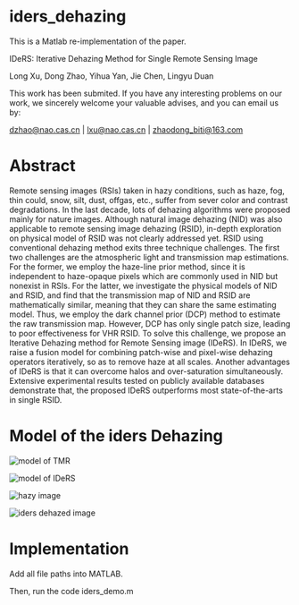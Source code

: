 # iders_dehazing

This is a Matlab re-implementation of the paper.

IDeRS: Iterative Dehazing Method for Single Remote Sensing Image

Long Xu, Dong Zhao, Yihua Yan, Jie Chen, Lingyu Duan

This work has been submited. If you have any interesting problems on our work, we sincerely welcome your valuable advises, and you can email us by:

dzhao@nao.cas.cn | lxu@nao.cas.cn | zhaodong_biti@163.com


# Abstract

Remote sensing images (RSIs) taken in hazy conditions, such as haze, fog, thin could, snow, silt, dust, offgas, etc., suffer from sever color and contrast degradations. In the last decade, lots of dehazing algorithms were proposed mainly for nature images. Although natural image dehazing (NID) was also applicable to remote sensing image dehazing (RSID), in-depth exploration on physical model of RSID was not clearly addressed yet. RSID using conventional dehazing method exits three technique challenges. The first two challenges are the atmospheric light and transmission map estimations. For the former, we employ the haze-line prior method, since it is independent to haze-opaque pixels which are commonly used in NID but nonexist in RSIs. For the latter, we investigate the physical models of NID and RSID, and find that the transmission map of NID and RSID are mathematically similar, meaning that they can share the same estimating model. Thus, we employ the dark channel prior (DCP) method to estimate the raw transmission map. However, DCP has only single patch size, leading to poor effectiveness for VHR RSID. To solve this challenge, we propose an Iterative Dehazing method for Remote Sensing image (IDeRS). In IDeRS, we raise a fusion model for combining patch-wise and pixel-wise dehazing operators iteratively, so as to remove haze at all scales. Another advantages of IDeRS is that it can overcome halos and over-saturation simultaneously. Extensive experimental results tested on publicly available databases demonstrate that, the proposed IDeRS outperforms most state-of-the-arts in single RSID.

# Model of the iders Dehazing

 ![model of TMR](https://github.com/phoenixtreesky7/iders_dehazing/tree/master/figures/model_tmr2.png)

 ![model of IDeRS](https://github.com/phoenixtreesky7/iders_dehazing/tree/master/figures/iteration_flow.png)


 ![hazy image](https://github.com/phoenixtreesky7/iders_dehazing/tree/master/figures/32.png)

 ![iders dehazed image](https://github.com/phoenixtreesky7/iders_dehazing/tree/master/figures/IDeRS_32_S3_I0.png)


# Implementation 

Add all file paths into MATLAB.

Then, run the code iders_demo.m

